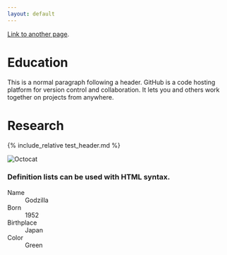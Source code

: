 ```yaml
---
layout: default
---
```


[Link to another page](./another-page.html).

# Education

This is a normal paragraph following a header. GitHub is a code hosting platform for version control and collaboration. It lets you and others work together on projects from anywhere.

# Research

{% include_relative test_header.md %}

![Octocat](https://github.githubassets.com/images/icons/emoji/octocat.png)


### Definition lists can be used with HTML syntax.

<dl>
<dt>Name</dt>
<dd>Godzilla</dd>
<dt>Born</dt>
<dd>1952</dd>
<dt>Birthplace</dt>
<dd>Japan</dd>
<dt>Color</dt>
<dd>Green</dd>
</dl>

